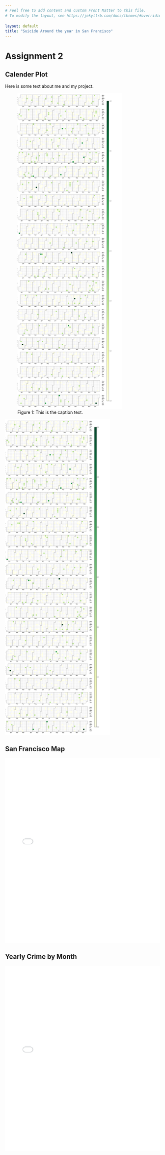 ```yaml
---
# Feel free to add content and custom Front Matter to this file.
# To modify the layout, see https://jekyllrb.com/docs/themes/#overriding-theme-defaults

layout: default
title: "Suicide Around the year in San Francisco"
---
```


# Assignment 2

## Calender Plot

Here is some text about me and my project.
<figure>
  <img src="assets/calendar_plot.png" alt="Alt text" />
  <figcaption>Figure 1: This is the caption text.</figcaption>
</figure>


![Calender Plot](assets/calendar_plot.png)



## San Francisco Map

<iframe src="assets/map.html" width="100%" height="600" style="border:none;"></iframe>

## Yearly Crime by Month

<iframe src="assets/bokeh_plot.html" width="100%" height="600" style="border:none;"></iframe>